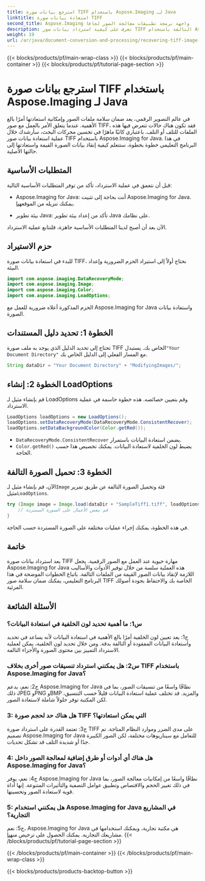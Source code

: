 ```yaml
---
title: استرجع بيانات صورة TIFF باستخدام Aspose.Imaging لـ Java
linktitle: استعادة بيانات صورة TIFF
second_title: Aspose.Imaging واجهة برمجة تطبيقات معالجة الصور لجافا
description: تعرف على كيفية استرداد بيانات صور TIFF التالفة باستخدام Aspose.Imaging for Java. قم باستعادة سلامة الصورة باستخدام هذا الدليل المفصّل خطوة بخطوة.
weight: 19
url: /ar/java/document-conversion-and-processing/recovering-tiff-image-data/
---
```


{{< blocks/products/pf/main-wrap-class >}}
{{< blocks/products/pf/main-container >}}
{{< blocks/products/pf/tutorial-page-section >}}

# استرجع بيانات صورة TIFF باستخدام Aspose.Imaging لـ Java

في عالم التصوير الرقمي، يعد ضمان سلامة ملفات الصور وإمكانية استعادتها أمرًا بالغ الأهمية. عندما يتعلق الأمر بالعمل مع صور TIFF، فقد تكون هناك حالات تتعرض فيها هذه الملفات للتلف أو التلف. باعتباري كاتبًا ماهرًا في تحسين محركات البحث، سأرشدك خلال عملية استعادة بيانات صور TIFF باستخدام Aspose.Imaging for Java. في هذا البرنامج التعليمي خطوة بخطوة، ستتعلم كيفية إنقاذ بيانات الصورة القيمة واستعادتها إلى حالتها الأصلية.

## المتطلبات الأساسية

قبل أن نتعمق في عملية الاسترداد، تأكد من توفر المتطلبات الأساسية التالية:

-  Aspose.Imaging for Java: أنت بحاجة إلى تثبيت Aspose.Imaging for Java. يمكنك تنزيله من الموقع[هنا](https://releases.aspose.com/imaging/java/).

- بيئة تطوير Java: تأكد من إعداد بيئة تطوير Java على نظامك.

الآن بعد أن أصبح لدينا المتطلبات الأساسية جاهزة، فلنتابع عملية الاسترداد.

## حزم الاستيراد

للبدء في استعادة بيانات صورة TIFF، نحتاج أولاً إلى استيراد الحزم الضرورية وإعداد البيئة.


```java
import com.aspose.imaging.DataRecoveryMode;
import com.aspose.imaging.Image;
import com.aspose.imaging.Color;
import com.aspose.imaging.LoadOptions;
```

الحزم المذكورة أعلاه ضرورية للعمل مع Aspose.Imaging for Java واستعادة بيانات الصورة.


## الخطوة 1: تحديد دليل المستندات

 تحتاج إلى تحديد الدليل الذي يوجد به ملف صورة TIFF الخاص بك. يستبدل`"Your Document Directory"` مع المسار الفعلي إلى الدليل الخاص بك.

```java
String dataDir = "Your Document Directory" + "ModifyingImages/";
```

## الخطوة 2: إنشاء LoadOptions

قم بإنشاء مثيل لـ LoadOptions وقم بتعيين خصائصه. هذه خطوة حاسمة في عملية الاسترداد.

```java
LoadOptions loadOptions = new LoadOptions();
loadOptions.setDataRecoveryMode(DataRecoveryMode.ConsistentRecover);
loadOptions.setDataBackgroundColor(Color.getRed());
```

- `DataRecoveryMode.ConsistentRecover` يضمن استعادة البيانات باستمرار.
- `Color.getRed()` يضبط لون الخلفية لاستعادة البيانات. يمكنك تخصيص هذا حسب الحاجة.

## الخطوة 3: تحميل الصورة التالفة

 الآن، قم بإنشاء مثيل لـ`Image` فئة وتحميل الصورة التالفة عن طريق تمرير مثيل`LoadOptions`.

```java
try (Image image = Image.load(dataDir + "SampleTiff1.tiff", loadOptions)) {
    // قم ببعض الأعمال على الصورة المستردة
}
```

في هذه الخطوة، يمكنك إجراء عمليات مختلفة على الصورة المستردة حسب الحاجة.

## خاتمة

يعد استرداد بيانات صورة TIFF مهارة حيوية عند العمل مع الصور الرقمية. يجعل Aspose.Imaging for Java هذه العملية سلسة من خلال توفير الأدوات والأساليب اللازمة لإنقاذ بيانات الصور القيمة من الملفات التالفة. باتباع الخطوات الموضحة في هذا البرنامج التعليمي، يمكنك ضمان سلامة صور TIFF الخاصة بك والاحتفاظ بجودة أصولك المرئية.

## الأسئلة الشائعة

### س1: ما أهمية تحديد لون الخلفية في استعادة البيانات؟

ج1: يعد تعيين لون الخلفية أمرًا بالغ الأهمية في استعادة البيانات لأنه يساعد في تحديد واستعادة البيانات المفقودة أو التالفة بدقة. ومن خلال تحديد لون الخلفية، يمكن لعملية الاسترداد التمييز بين محتوى الصورة والأجزاء التالفة.

### س2: هل يمكنني استرداد تنسيقات صور أخرى بخلاف TIFF باستخدام Aspose.Imaging for Java؟

ج2: نعم، يدعم Aspose.Imaging for Java نطاقًا واسعًا من تنسيقات الصور، بما في ذلك JPEG وPNG وBMP والمزيد. قد تختلف عملية استعادة البيانات قليلاً حسب التنسيق، لكن المكتبة توفر حلولاً شاملة لاستعادة الصور.

### 3: هل هناك حد لحجم صورة TIFF التي يمكن استعادتها؟

ج3: تعتمد القدرة على استرداد صورة TIFF على مدى الضرر وموارد النظام المتاحة. تم تصميم Aspose.Imaging for Java للتعامل مع سيناريوهات مختلفة، لكن الصور الكبيرة جدًا أو شديدة التلف قد تشكل تحديات.

### 4: هل هناك أي أدوات أو طرق إضافية لمعالجة الصور داخل Aspose.Imaging for Java؟

ج4: نعم، يوفر Aspose.Imaging for Java نطاقًا واسعًا من إمكانيات معالجة الصور، بما في ذلك تغيير الحجم والاقتصاص وتطبيق عوامل التصفية والتأثيرات المتنوعة. إنها أداة قوية لاستعادة الصور وتحسينها.

### 5: هل يمكنني استخدام Aspose.Imaging for Java في المشاريع التجارية؟

ج5: نعم، Aspose.Imaging for Java هي مكتبة تجارية، ويمكنك استخدامها في مشاريعك التجارية. يمكنك الحصول على ترخيص من[هنا](https://purchase.aspose.com/buy).
{{< /blocks/products/pf/tutorial-page-section >}}

{{< /blocks/products/pf/main-container >}}
{{< /blocks/products/pf/main-wrap-class >}}

{{< blocks/products/products-backtop-button >}}
